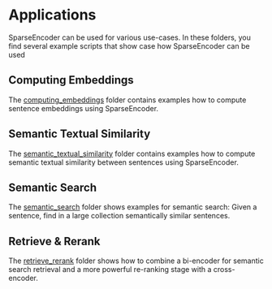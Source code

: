 # Applications

SparseEncoder can be used for various use-cases. In these folders, you find several example scripts that show case how SparseEncoder can be used

## Computing Embeddings

The [computing_embeddings](computing_embeddings/) folder contains examples how to compute sentence embeddings using SparseEncoder.

## Semantic Textual Similarity

The [semantic_textual_similarity](semantic_textual_similarity/) folder contains examples how to compute semantic textual similarity between sentences using SparseEncoder.

## Semantic Search

The [semantic_search](semantic_search/) folder shows examples for semantic search: Given a sentence, find in a large collection semantically similar sentences.

## Retrieve & Rerank

The [retrieve_rerank](retrieve_rerank/) folder shows how to combine a bi-encoder for semantic search retrieval and a more powerful re-ranking stage with a cross-encoder.

